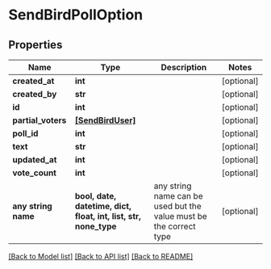 # SendBirdPollOption


## Properties
Name | Type | Description | Notes
------------ | ------------- | ------------- | -------------
**created_at** | **int** |  | [optional] 
**created_by** | **str** |  | [optional] 
**id** | **int** |  | [optional] 
**partial_voters** | [**[SendBirdUser]**](SendBirdUser.md) |  | [optional] 
**poll_id** | **int** |  | [optional] 
**text** | **str** |  | [optional] 
**updated_at** | **int** |  | [optional] 
**vote_count** | **int** |  | [optional] 
**any string name** | **bool, date, datetime, dict, float, int, list, str, none_type** | any string name can be used but the value must be the correct type | [optional]

[[Back to Model list]](../README.md#documentation-for-models) [[Back to API list]](../README.md#documentation-for-api-endpoints) [[Back to README]](../README.md)


